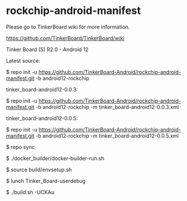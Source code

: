 # rockchip-android-manifest

Please go to TinkerBoard wiki for more information.

https://github.com/TinkerBoard/TinkerBoard/wiki

Tinker Board (S) R2.0 - Android 12

Latest source:

$ repo init -u https://github.com/TinkerBoard-Android/rockchip-android-manifest.git -b android12-rockchip

tinker_board-android12-0.0.3:

$ repo init -u https://github.com/TinkerBoard-Android/rockchip-android-manifest.git -b android12-rockchip -m tinker_board-android12-0.0.3.xml

tinker_board-android12-0.0.5:

$ repo init -u https://github.com/TinkerBoard-Android/rockchip-android-manifest.git -b android12-rockchip -m tinker_board-android12-0.0.5.xml

$ repo sync

$ ./docker_builder/docker-builder-run.sh

$ source build/envsetup.sh

$ lunch Tinker_Board-userdebug 

$ ./build.sh -UCKAu
